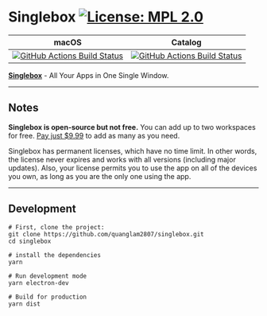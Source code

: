# Singlebox [![License: MPL 2.0](https://img.shields.io/badge/License-MPL%202.0-brightgreen.svg)](LICENSE)

|macOS|Catalog|
|---|---|
|[![GitHub Actions Build Status](https://github.com/quanglam2807/singlebox/workflows/macOS/badge.svg)](https://github.com/quanglam2807/singlebox/actions)|[![GitHub Actions Build Status](https://github.com/quanglam2807/singlebox/workflows/Catalog/badge.svg)](https://github.com/quanglam2807/singlebox/actions)|

**[Singlebox](https://singleboxapp.com)** - All Your Apps in One Single Window.

---

## Notes
**Singlebox is open-source but not free.** You can add up to two workspaces for free. [Pay just $9.99](https://webcatalog.onfastspring.com/singlebox/singleboxapp) to add as many as you need.

Singlebox has permanent licenses, which have no time limit. In other words, the license never expires and works with all versions (including major updates). Also, your license permits you to use the app on all of the devices you own, as long as you are the only one using the app.

---

## Development
```
# First, clone the project:
git clone https://github.com/quanglam2807/singlebox.git
cd singlebox

# install the dependencies
yarn

# Run development mode
yarn electron-dev

# Build for production
yarn dist
```